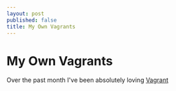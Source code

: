 ```yaml
---
layout: post
published: false
title: My Own Vagrants
---
```


# My Own Vagrants

Over the past month I've been absolutely loving [Vagrant][vagrant]

[vagrant]: https://vagrantup.com
